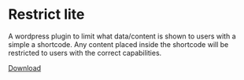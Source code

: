 # Restrict lite

A wordpress plugin to limit what data/content is shown to users with a simple a shortcode. Any content placed inside the shortcode will be restricted to users with the correct capabilities.

[Download](https://wordpress.org/plugins/restrict-lite/)
